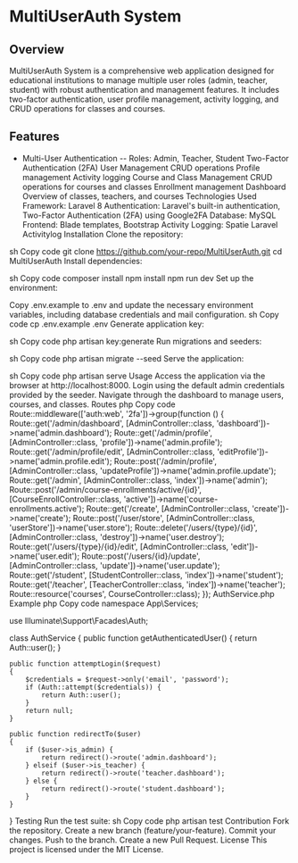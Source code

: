 
# MultiUserAuth System
## Overview
MultiUserAuth System is a comprehensive web application designed for educational institutions to manage multiple user roles (admin, teacher, student) with robust authentication and management features. It includes two-factor authentication, user profile management, activity logging, and CRUD operations for classes and courses.

## Features
- Multi-User Authentication
-- Roles: Admin, Teacher, Student
Two-Factor Authentication (2FA)
User Management
CRUD operations
Profile management
Activity logging
Course and Class Management
CRUD operations for courses and classes
Enrollment management
Dashboard
Overview of classes, teachers, and courses
Technologies Used
Framework: Laravel 8
Authentication: Laravel's built-in authentication, Two-Factor Authentication (2FA) using Google2FA
Database: MySQL
Frontend: Blade templates, Bootstrap
Activity Logging: Spatie Laravel Activitylog
Installation
Clone the repository:

sh
Copy code
git clone https://github.com/your-repo/MultiUserAuth.git
cd MultiUserAuth
Install dependencies:

sh
Copy code
composer install
npm install
npm run dev
Set up the environment:

Copy .env.example to .env and update the necessary environment variables, including database credentials and mail configuration.
sh
Copy code
cp .env.example .env
Generate application key:

sh
Copy code
php artisan key:generate
Run migrations and seeders:

sh
Copy code
php artisan migrate --seed
Serve the application:

sh
Copy code
php artisan serve
Usage
Access the application via the browser at http://localhost:8000.
Login using the default admin credentials provided by the seeder.
Navigate through the dashboard to manage users, courses, and classes.
Routes
php
Copy code
Route::middleware(['auth:web', '2fa'])->group(function () {
    Route::get('/admin/dashboard', [AdminController::class, 'dashboard'])->name('admin.dashboard');
    Route::get('/admin/profile', [AdminController::class, 'profile'])->name('admin.profile');
    Route::get('/admin/profile/edit', [AdminController::class, 'editProfile'])->name('admin.profile.edit');
    Route::post('/admin/profile', [AdminController::class, 'updateProfile'])->name('admin.profile.update');
    Route::get('/admin', [AdminController::class, 'index'])->name('admin');
    Route::post('/admin/course-enrollments/active/{id}', [CourseEnrollController::class, 'active'])->name('course-enrollments.active');
    Route::get('/create', [AdminController::class, 'create'])->name('create');
    Route::post('/user/store', [AdminController::class, 'userStore'])->name('user.store');
    Route::delete('/users/{type}/{id}', [AdminController::class, 'destroy'])->name('user.destroy');
    Route::get('/users/{type}/{id}/edit', [AdminController::class, 'edit'])->name('user.edit');
    Route::post('/users/{id}/update', [AdminController::class, 'update'])->name('user.update');
    Route::get('/student', [StudentController::class, 'index'])->name('student');
    Route::get('/teacher', [TeacherController::class, 'index'])->name('teacher');
    Route::resource('courses', CourseController::class);
});
AuthService.php Example
php
Copy code
namespace App\Services;

use Illuminate\Support\Facades\Auth;

class AuthService
{
    public function getAuthenticatedUser()
    {
        return Auth::user();
    }

    public function attemptLogin($request)
    {
        $credentials = $request->only('email', 'password');
        if (Auth::attempt($credentials)) {
            return Auth::user();
        }
        return null;
    }

    public function redirectTo($user)
    {
        if ($user->is_admin) {
            return redirect()->route('admin.dashboard');
        } elseif ($user->is_teacher) {
            return redirect()->route('teacher.dashboard');
        } else {
            return redirect()->route('student.dashboard');
        }
    }
}
Testing
Run the test suite:
sh
Copy code
php artisan test
Contribution
Fork the repository.
Create a new branch (feature/your-feature).
Commit your changes.
Push to the branch.
Create a new Pull Request.
License
This project is licensed under the MIT License.
